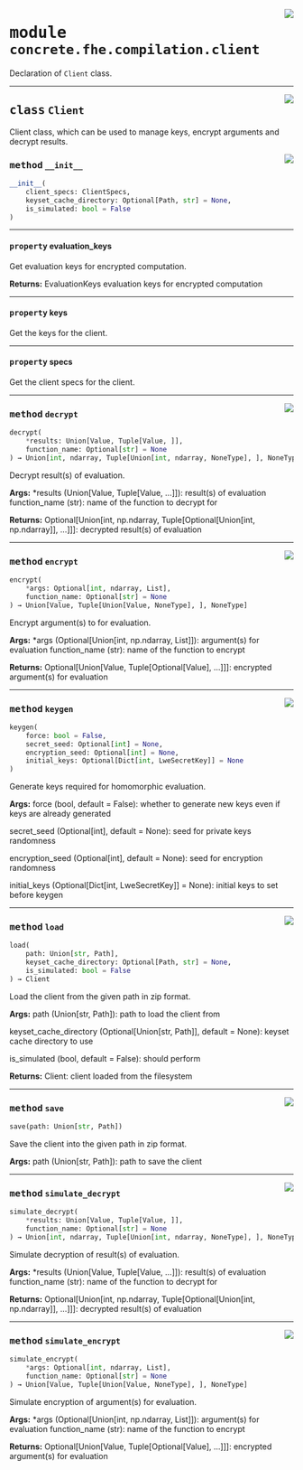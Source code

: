 <!-- markdownlint-disable -->

<a href="../../frontends/concrete-python/concrete/fhe/compilation/client.py#L0"><img align="right" style="float:right;" src="https://img.shields.io/badge/-source-cccccc?style=flat-square"></a>

# <kbd>module</kbd> `concrete.fhe.compilation.client`
Declaration of `Client` class. 



---

<a href="../../frontends/concrete-python/concrete/fhe/compilation/client.py#L25"><img align="right" style="float:right;" src="https://img.shields.io/badge/-source-cccccc?style=flat-square"></a>

## <kbd>class</kbd> `Client`
Client class, which can be used to manage keys, encrypt arguments and decrypt results. 

<a href="../../frontends/concrete-python/concrete/fhe/compilation/client.py#L33"><img align="right" style="float:right;" src="https://img.shields.io/badge/-source-cccccc?style=flat-square"></a>

### <kbd>method</kbd> `__init__`

```python
__init__(
    client_specs: ClientSpecs,
    keyset_cache_directory: Optional[Path, str] = None,
    is_simulated: bool = False
)
```






---

#### <kbd>property</kbd> evaluation_keys

Get evaluation keys for encrypted computation. 



**Returns:**
  EvaluationKeys  evaluation keys for encrypted computation 

---

#### <kbd>property</kbd> keys

Get the keys for the client. 

---

#### <kbd>property</kbd> specs

Get the client specs for the client. 



---

<a href="../../frontends/concrete-python/concrete/fhe/compilation/client.py#L264"><img align="right" style="float:right;" src="https://img.shields.io/badge/-source-cccccc?style=flat-square"></a>

### <kbd>method</kbd> `decrypt`

```python
decrypt(
    *results: Union[Value, Tuple[Value, ]],
    function_name: Optional[str] = None
) → Union[int, ndarray, Tuple[Union[int, ndarray, NoneType], ], NoneType]
```

Decrypt result(s) of evaluation. 



**Args:**
  *results (Union[Value, Tuple[Value, ...]]):  result(s) of evaluation  function_name (str):  name of the function to decrypt for 



**Returns:**
  Optional[Union[int, np.ndarray, Tuple[Optional[Union[int, np.ndarray]], ...]]]:  decrypted result(s) of evaluation 

---

<a href="../../frontends/concrete-python/concrete/fhe/compilation/client.py#L156"><img align="right" style="float:right;" src="https://img.shields.io/badge/-source-cccccc?style=flat-square"></a>

### <kbd>method</kbd> `encrypt`

```python
encrypt(
    *args: Optional[int, ndarray, List],
    function_name: Optional[str] = None
) → Union[Value, Tuple[Union[Value, NoneType], ], NoneType]
```

Encrypt argument(s) to for evaluation. 



**Args:**
  *args (Optional[Union[int, np.ndarray, List]]):  argument(s) for evaluation  function_name (str):  name of the function to encrypt 



**Returns:**
  Optional[Union[Value, Tuple[Optional[Value], ...]]]:  encrypted argument(s) for evaluation 

---

<a href="../../frontends/concrete-python/concrete/fhe/compilation/client.py#L124"><img align="right" style="float:right;" src="https://img.shields.io/badge/-source-cccccc?style=flat-square"></a>

### <kbd>method</kbd> `keygen`

```python
keygen(
    force: bool = False,
    secret_seed: Optional[int] = None,
    encryption_seed: Optional[int] = None,
    initial_keys: Optional[Dict[int, LweSecretKey]] = None
)
```

Generate keys required for homomorphic evaluation. 



**Args:**
  force (bool, default = False):  whether to generate new keys even if keys are already generated 

 secret_seed (Optional[int], default = None):  seed for private keys randomness 

 encryption_seed (Optional[int], default = None):  seed for encryption randomness 

 initial_keys (Optional[Dict[int, LweSecretKey]] = None):  initial keys to set before keygen 

---

<a href="../../frontends/concrete-python/concrete/fhe/compilation/client.py#L63"><img align="right" style="float:right;" src="https://img.shields.io/badge/-source-cccccc?style=flat-square"></a>

### <kbd>method</kbd> `load`

```python
load(
    path: Union[str, Path],
    keyset_cache_directory: Optional[Path, str] = None,
    is_simulated: bool = False
) → Client
```

Load the client from the given path in zip format. 



**Args:**
  path (Union[str, Path]):  path to load the client from 

 keyset_cache_directory (Optional[Union[str, Path]], default = None):  keyset cache directory to use 

 is_simulated (bool, default = False):  should perform 



**Returns:**
  Client:  client loaded from the filesystem 

---

<a href="../../frontends/concrete-python/concrete/fhe/compilation/client.py#L44"><img align="right" style="float:right;" src="https://img.shields.io/badge/-source-cccccc?style=flat-square"></a>

### <kbd>method</kbd> `save`

```python
save(path: Union[str, Path])
```

Save the client into the given path in zip format. 



**Args:**
  path (Union[str, Path]):  path to save the client 

---

<a href="../../frontends/concrete-python/concrete/fhe/compilation/client.py#L318"><img align="right" style="float:right;" src="https://img.shields.io/badge/-source-cccccc?style=flat-square"></a>

### <kbd>method</kbd> `simulate_decrypt`

```python
simulate_decrypt(
    *results: Union[Value, Tuple[Value, ]],
    function_name: Optional[str] = None
) → Union[int, ndarray, Tuple[Union[int, ndarray, NoneType], ], NoneType]
```

Simulate decryption of result(s) of evaluation. 



**Args:**
  *results (Union[Value, Tuple[Value, ...]]):  result(s) of evaluation  function_name (str):  name of the function to decrypt for 



**Returns:**
  Optional[Union[int, np.ndarray, Tuple[Optional[Union[int, np.ndarray]], ...]]]:  decrypted result(s) of evaluation 

---

<a href="../../frontends/concrete-python/concrete/fhe/compilation/client.py#L212"><img align="right" style="float:right;" src="https://img.shields.io/badge/-source-cccccc?style=flat-square"></a>

### <kbd>method</kbd> `simulate_encrypt`

```python
simulate_encrypt(
    *args: Optional[int, ndarray, List],
    function_name: Optional[str] = None
) → Union[Value, Tuple[Union[Value, NoneType], ], NoneType]
```

Simulate encryption of argument(s) for evaluation. 



**Args:**
  *args (Optional[Union[int, np.ndarray, List]]):  argument(s) for evaluation  function_name (str):  name of the function to encrypt 



**Returns:**
  Optional[Union[Value, Tuple[Optional[Value], ...]]]:  encrypted argument(s) for evaluation 


